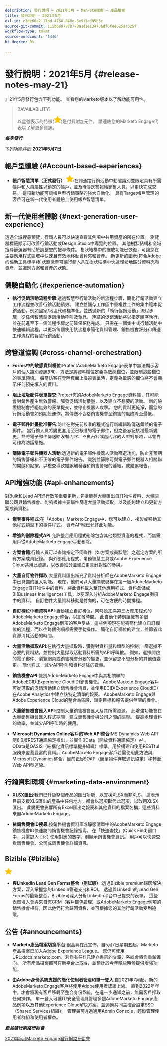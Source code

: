 ```yaml
---
description: 發行說明 — 2021年5月 — Marketo檔案 — 產品檔案
title: 發行說明 — 2021年5月
exl-id: e3de60a2-17bd-4760-848e-6e931ad85b3c
source-git-commit: 115b6e97978778a1d1e13478adf6fee625aa5257
workflow-type: tm+mt
source-wordcount: '1446'
ht-degree: 0%

---
```


# 發行說明：2021年5月 {#release-notes-may-21}

』21年5月發行包含下列功能。 查看您的Marketo版本以了解功能可用性。

>[!AVAILABILITY]
>
>以星號表示的特徵(![](assets/yellow-star.png))是付費附加元件。 請連絡您的Marketo Engage代表以了解更多資訊。

**_每季發行_**

下列功能將於 **2021年5月7日**.

## 帳戶型體驗 {#Account-based-eaperiences}

* **帳戶智慧清單（正式發行）** ![](assets/yellow-star.png):在跨通路行銷活動中動態識別並限定具有所需帳戶和人員屬性以鎖定的帳戶，並及時傳送警報給銷售人員，以更快完成交易。 這項新功能可讓帳戶型行銷策略的強大自動化。 具有Target帳戶管理的客戶可在新一代使用者體驗上使用帳戶智慧清單。

## 新一代使用者體驗 {#next-generation-user-experience}

透過全域搜尋預覽，行銷人員可以快速查看其例項中共用資產的所在位置。 瀏覽器標籤顯示可改善行銷活動或Design Studio中導覽的位置。 其他樹狀結構和全域搜尋篩選器有助於調整您的搜尋條件。 樹狀結構中的拖放功能已恢復，可讓您在主要應用程式區域中快速且有效地移動資料夾和資產。 新更新的圖示(符合Adobe的協助工具標準)和狀態徽章可讓行銷人員在樹狀結構中快速輕鬆地區分資料夾和資產，並識別方案和資產的狀態。

## 體驗自動化 {#experience-automation}

* **執行促銷活動流程步驟**:透過智慧型行銷活動的新流程步驟，簡化行銷活動建立工作流程並改善行銷活動績效。 建立並儲存工作區中重複性工作的集中範本促銷活動，例如國家/地區代碼標準化，並透過新的「執行促銷活動」流程步驟，從任何智慧型促銷活動呼叫及執行。 連結的促銷活動將以指定順序執行，並在前進至下一個流程步驟之前確保任務完成。 只需在一個集中式行銷活動中快速編輯流程，以更新每個使用該流程來簡化資料管理、銷售機會評分和傳送工作流程的智慧行銷活動。

## 跨管道協調 {#cross-channel-orchestration}

* **Forms中的敏感資料欄位**:ProtectAdobeMarketo Engage表單中無法顯示客戶的個人識別資訊(PII)，方法是將資料欄位定義為敏感欄位，並限制這些欄位的表單預填。 每當訪客在登陸頁面上檢視表單時，定義為敏感的欄位將不會顯示任何預先填入的資料。

* **阻止垃圾郵件表單提交**:Protect您的AdobeMarketo Engage資料庫，其可能會對銷售產生無效警報、觸發促銷活動積壓，以及建立不想要的活動。 新的驗證機制會拒絕無效的表單提交，並停止機器人攻擊。 您的資料更乾淨，而您的行銷活動會如預期般運作，將傳送不合格銷售機會至銷售的風險降至最低。

* **電子郵件計畫批准警告**:防止在對先前核准的程式進行新編輯時傳送錯誤的電子郵件。  當行銷人員將變更套用至已核准的電子郵件，但之後忘記核准最新變更，並將電子郵件傳送給沒有內容、不良內容或舊內容的大型對象時，此警告可作為防護措施。

* **篩除電子郵件機器人活動**:透過新的電子郵件機器人活動篩選功能，防止非預期的銷售警報和不正確的電子郵件報告。 識別並篩除可與電子郵件機器人相關聯的開啟和點按，以檢查導致錯誤觸發器和銷售警報的連結，或錯誤報告。

## API增強功能 {#api-enhancements}

對Bulk和Lead API進行數項重要更新，包括能夠大量匯出自訂物件資料、大量關聯公司與銷售機會、能夠根據主要屬性篩選大量活動擷取，以及能夠建立和更新方案成員資格。

* **嵌套事件程式**:在「Adobe」Marketo Engage中，您可以建立、複製或移動其他程式類型下的事件程式。 資產API現已允許此功能。

* **增強的刪除程式API**:允許整合應用程式刪除包含其他類型資產的程式，而無需用戶從AdobeMarketo Engage手動刪除。

* **方案會籍**:行銷人員可以查詢指定不同條件（如方案成員狀態）之選定方案的所有方案成員記錄。 與外部應用程式、業務智慧工具或Adobe Experience Cloud共用此資訊，以改善細分並建立更具針對性的參與。

* **大量自訂物件擷取**:大量資料匯出補充了資料分析師在AdobeMarketo Engage中已具備的匯入功能。 現在，他們可以大量擷取儲存在第一級AdobeMarketo Engage自訂物件中的資料，將此資料載入至其他應用程式、資料倉儲或BI(Business Intelligence)工具，以更深入分析AdobeMarketo Engage例項中的資料。  自訂物件大量資料移動是雙向的，可在方便的時間排程。

* **自訂欄位中繼資料API**:自動建立自訂欄位，同時設定與第三方應用程式的AdobeMarketo Engage整合，以節省時間。 此自動化特別讓擁有多個AdobeMarketo Engage例項的客戶受益，這些例項現在能夠簡化建立自訂欄位的流程，而以往每個例項都需要手動操作。 簡化自訂欄位的建立，並節省此資源消耗活動的時間。

* **大量活動擷取API**:在執行大量擷取時，獲得對資料量和類型的控制。 篩選掉不必要的資料點，並控制大量擷取活動資料所需的API呼叫數。  例如，選擇開啟的電子郵件、瀏覽網頁或銷售機會分數的變更，並保留您不想分析的其他值變更。 簡化程式，減少API呼叫和資料清除的數量。

* **銷售機會API**:識別AdobeMarketo Engage中與其相關聯的AdobeECID(Experience CloudID)銷售機會。  AdobeMarketo Engage客戶可從選取的促銷活動建立銷售機會清單，並使用ECID(Experience CloudID)在Adobe Analytics中建立該特定清單的報表。 AdobeMarketo Engage與Adobe Experience Cloud的整合為區段、鎖定目標和報告提供無限的機會。

* **大量銷售機會匯入API**:控制大量銷售機會匯入及其所需資源。 此增強功能會在大量銷售機會匯入程式期間，建立銷售機會與公司之間的關聯。 提高處理資料的效率，並減少API呼叫時的使用。

* **Microsoft Dynamics Online客戶的Web API整合**:MS Dynamics Web API隨8.0版REST通訊協定推出，並實作OData（開放資料通訊協定）v4。 OData是OASIS（結構化資訊標準提升組織）標準，用於構建和使用RESTful服務來覆蓋豐富的資料。 AdobeMarketo Engage客戶若需使用此方法與Microsoft Dynamics整合，目前正從SOAP（簡單物件存取通訊協定）移轉至Web API型連線。

## 行銷資料環境 {#marketing-data-environment}

* **XLSX匯出**:我們已升級整個產品的匯出功能，以支援XLSX而非XLS。 這表示目前支援XLS匯出的產品中任何地方，都會以選項取代此選項，以改用XLSX匯出。 此變更會影響所有Excel匯出之報表和其他資料的檔案名稱，這些資料來自AdobeMarketo Engage。

* **依銷售機會ID搜尋**:按銷售機會資料庫或靜態清單中的AdobeMarketo Engage銷售機會ID快速訪問銷售機會記錄搜索。 在「快速查找」(Quick Find)窗口中，只需鍵入 `[id]` 使用對應的數字，則顯示銷售機會資訊。 用戶可以快速查看銷售機會、公司或銷售機會詳細資訊。

## Bizible {#bizible}

![](assets/yellow-star.png)

* **與LinkedIn Lead Gen Forms整合（測試版）**:透過Bizible premium歸因解決方案，深入掌握您的LinkedIn管道支出和ROI。 透過與LinkedIn的Lead Gen Forms的最新整合，Bizible可深入分析LinkedIn平台中已提交的表單。 這些表單填入會與來自您CRM（客戶關係管理）或AdobeMarketo Engage例項的銷售機會相符，因此他們符合歸因資格，並可根據您的其他行銷活動受到追蹤。

## 公告 {#announcements}

* **Marketo產品檔案切換平台**:很高興在此宣佈，自5月7日星期五起，Marketo產品檔案已加入Adobe Experience League。 您仍可使用URL:docs.marketo.com，若您有任何已建立書籤的文章，系統會將您重新導向。 所有產品檔案都可在新平台上取得，並預計於今年晚些時候提供增強功能。

* **由Adobe身份系統支援的簡化使用者管理和單一登入**:自2021年7月起，新的AdobeMarketo Engage客戶將使用Adobe使用者認證上線。 直到2022年年中，才會將現有客戶移轉至整合身份系統，在進一步通知之前，無需客戶採取任何操作。 單一登入可讓IT/安全管理員管理多個AdobeMarketo Engage產品例項以及其他Experience Cloud解決方案，並透過共同主控台設定SSO（Shared Services組織）。 管理員可透過通用Admin Console，輕鬆管理使用者群組和使用者權益。

**_產品發行網路研討會_**

[2021年5月Marketo Engage發行網路研討會](https://engage.marketo.com/May_21_Release_webinar_RegistrationPage.html)
